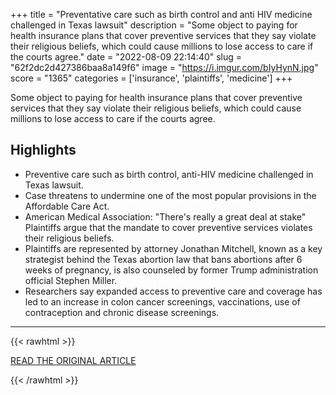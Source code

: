 +++
title = "Preventative care such as birth control and anti HIV medicine challenged in Texas lawsuit"
description = "Some object to paying for health insurance plans that cover preventive services that they say violate their religious beliefs, which could cause millions to lose access to care if the courts agree."
date = "2022-08-09 22:14:40"
slug = "62f2dc2d427386baa8a149f6"
image = "https://i.imgur.com/bIyHynN.jpg"
score = "1365"
categories = ['insurance', 'plaintiffs', 'medicine']
+++

Some object to paying for health insurance plans that cover preventive services that they say violate their religious beliefs, which could cause millions to lose access to care if the courts agree.

## Highlights

- Preventive care such as birth control, anti-HIV medicine challenged in Texas lawsuit.
- Case threatens to undermine one of the most popular provisions in the Affordable Care Act.
- American Medical Association: "There's really a great deal at stake" Plaintiffs argue that the mandate to cover preventive services violates their religious beliefs.
- Plaintiffs are represented by attorney Jonathan Mitchell, known as a key strategist behind the Texas abortion law that bans abortions after 6 weeks of pregnancy, is also counseled by former Trump administration official Stephen Miller.
- Researchers say expanded access to preventive care and coverage has led to an increase in colon cancer screenings, vaccinations, use of contraception and chronic disease screenings.

---

{{< rawhtml >}}
  <p class="article-category">
    <a target="_blank" href="https://www.npr.org/sections/health-shots/2022/08/09/1115454627/preventive-care-such-as-birth-control-anti-hiv-medicine-challenged-in-texas-laws?sc=18&amp;f=1001">READ THE ORIGINAL ARTICLE</a>
  </p>
{{< /rawhtml >}}
